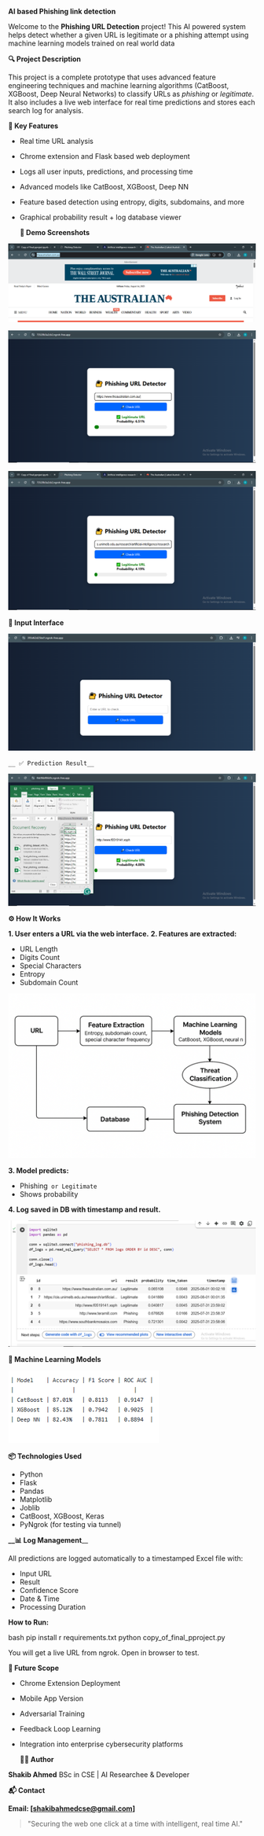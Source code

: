   __AI  based  Phishing  link  detection__


  

Welcome to the **Phishing URL Detection** project! This AI  powered system helps detect whether a given URL is legitimate or a phishing attempt using machine learning models trained on real  world data
      

   __🔍 Project Description__

This project is a complete prototype that uses advanced feature engineering techniques and machine learning algorithms (CatBoost, XGBoost, Deep Neural Networks) to classify URLs as *phishing* or *legitimate*. It also includes a live web interface for real  time predictions and stores each search log for analysis.

      

   __📌 Key Features__

* Real  time URL analysis
* Chrome extension and Flask  based web deployment
* Logs all user inputs, predictions, and processing time
* Advanced models like CatBoost, XGBoost, Deep NN
* Feature  based detection using entropy, digits, subdomains, and more
* Graphical probability result + log database viewer

      

   __🚀 Demo Screenshots__





  
![image alt](https://github.com/ShakibAhmed1230/AI-based-Phishing-link-detection/blob/main/Screenshot%20(188).png?raw=true)




![image alt](https://github.com/ShakibAhmed1230/AI-based-Phishing-link-detection/blob/main/Screenshot%20(189).png?raw=true )








  
  
![image alt](https://github.com/ShakibAhmed1230/AI-based-Phishing-link-detection/blob/main/Screenshot%20(187).png?raw=true)
  




__🔗 Input Interface__



![input](https://github.com/ShakibAhmed1230/AI-based-Phishing-link-detection/blob/main/Screenshot%20(193).png?raw=true)

    __ ✅ Prediction Result__
    
 ![image alt](https://github.com/ShakibAhmed1230/AI-based-Phishing-link-detection/blob/main/Screenshot%20(184).png?raw=true)


   __⚙️ How It Works__

**1. User enters a URL via the web interface.**
__2. Features are extracted:__
   * URL Length
   * Digits Count
   * Special Characters
   * Entropy
   * Subdomain Count

![image alt](https://github.com/ShakibAhmed1230/AI-based-Phishing-link-detection/blob/main/Diagram.png?raw=true)
     
__3. Model predicts:__
   * Phishing` or Legitimate`
   * Shows probability
     
__4. Log saved in DB with timestamp and result.__


   ![image alt](https://github.com/ShakibAhmed1230/AI-based-Phishing-link-detection/blob/main/Screenshot%20(190).png?raw=true)

      

 __🧠 Machine Learning Models__


  ![image alt](https://github.com/ShakibAhmed1230/AI-based-Phishing-link-detection/blob/main/Screenshot%20(191).png?raw=true)
      

  __📦 Technologies Used__

* Python
* Flask
* Pandas
* Matplotlib
* Joblib
* CatBoost, XGBoost, Keras
* PyNgrok (for testing via tunnel)

      

**__📊 Log Management**__

All predictions are logged automatically to a timestamped Excel file with:

* Input URL
* Result
* Confidence Score
* Date & Time
* Processing Duration

 


**How to Run:**

bash
pip install   r requirements.txt
python copy_of_final_pproject.py


You will get a live URL from ngrok. Open in browser to test.

      

  __📌 Future Scope__

* Chrome Extension Deployment
* Mobile App Version
* Adversarial Training
* Feedback Loop Learning
* Integration into enterprise cybersecurity platforms

      

   __👨‍💻 Author__

**Shakib Ahmed**
BSc in CSE | AI Researchee & Developer 

      

   __📬 Contact__

**Email: [shakibahmedcse@gmail.com]**


      

> "Securing the web one click at a time with intelligent, real  time AI."

      

